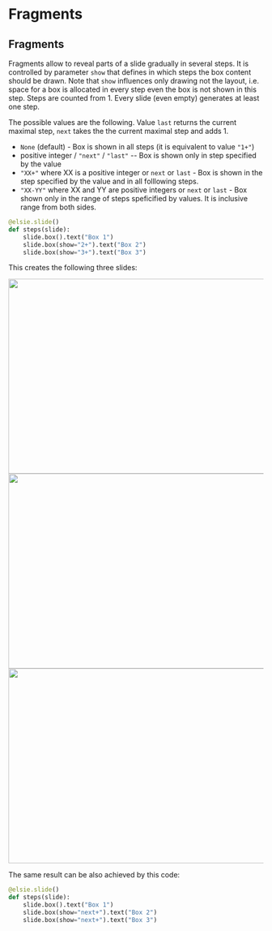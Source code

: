 # Fragments
## Fragments

Fragments allow to reveal parts of a slide gradually in several steps. It is
controlled by parameter ``show`` that defines in which steps the box content
should be drawn. Note that ``show`` influences only drawing not the layout, i.e.
space for a box is allocated in every step even the box is not shown in this
step. Steps are counted from 1. Every slide (even empty) generates at least one
step.

The possible values are the following. Value ``last`` returns the current maximal step, ``next`` takes the the current maximal step and adds 1.

* ``None`` (default) - Box is shown in all steps (it is equivalent to value ``"1+"``)
* positive integer / ``"next"`` / ``"last"`` -- Box is shown only in step specified by the value
* ``"XX+"`` where XX is a positive integer or ``next`` or ``last`` - Box is shown in the step specified by the value and in all folllowing steps.
* ``"XX-YY"`` where XX and YY are positive integers or ``next`` or ``last`` -
Box shown only in the range of steps speficified by values.
It is inclusive range from both sides.

```python
@elsie.slide()
def steps(slide):
    slide.box().text("Box 1")
    slide.box(show="2+").text("Box 2")
    slide.box(show="3+").text("Box 3")
```

This creates the following three slides:

<img width="512px" height="384px" src="slide_imgs/steps.png">
<img width="512px" height="384px" src="slide_imgs/steps-2.png">
<img width="512px" height="384px" src="slide_imgs/steps-3.png">

The same result can be also achieved by this code:

```python
@elsie.slide()
def steps(slide):
    slide.box().text("Box 1")
    slide.box(show="next+").text("Box 2")
    slide.box(show="next+").text("Box 3")
```
